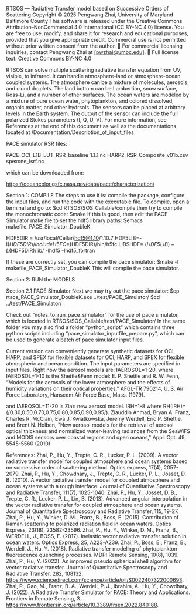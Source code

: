 RTSOS — Radiative Transfer model based on Successive Orders of Scattering
Copyright © 2025 Pengwang Zhai, University of Maryland Baltimore County
This software is released under the Creative Commons Attribution–NonCommercial 4.0 International (CC BY-NC 4.0) license.
You are free to use, modify, and share it for research and educational purposes, provided that you give appropriate credit.
Commercial use is not permitted without prior written consent from the author.
📧 For commercial licensing inquiries, contact Pengwang Zhai at [pwzhai@umbc.edu].
🔗 Full license text: Creative Commons BY-NC 4.0

RTSOS can solve multiple scattering radiative transfer equation from UV, visible, to infrared. It can handle atmosphere-land or atmosphere-ocean coupled systems. The atmosphere can be a mixture of molecules, aerosols, and cloud droplets. The land bottom can be Lambertian, snow surface, Ross-Li, and a number of other surfaces. The ocean waters are modeled by a mixture of pure ocean water, phytoplankton, and colored dissolved, organic matter, and other hydrsols. The sensors can be placed at arbitrary levels in the Earth system. The output of the sensor can include the full polarized Stokes parameters (I, Q, U, V). For more information, see References at the end of this document as well as the documentations located at 
/Documentation/Describtion_of_input_files




PACE simulator RSR files:

PACE_OCI_L1B_LUT_RSR_baseline_1.1.1.nc
HARP2_RSR_Composite_v01b.csv
spexone_isrf.nc

which can be downloaded from:

https://oceancolor.gsfc.nasa.gov/data/pace/characterization/

Section 1: COMPILE
The steps to use it is: compile the package, configure the input files, and run the code with the executable file.
To compile, open a terminal and go to:
$cd RTSOS/SOS_Callable/compile
then try to compile the monochromatic code:
$make
If this is good, then edit the PACE Simulator make file to set the hdf5 library paths:
$emacs makefile_PACE_Simulator_DoubleK

HDF5DIR = /usr/local/Cellar/hdf5@1.10/1.10.7
HDF5LIB=-I$(HDF5DIR)/include
H5FC=$(HDF5DIR)/bin/h5fc
LIBSHDF= $(HDF5LIB) -L$(HDF5DIR)/lib/ -lhdf5 -lhdf5_fortran

If these are correctly set, you can compile the pace simulator:
$make -f makefile_PACE_Simulator_DoubleK
This will compile the pace simulator.

Section 2: RUN the MODELS

Section 2.1 PACE Simulator
Next we may try out the pace simulator:
$cp rtsos_PACE_Simulator_DoubleK.exe ../test/PACE_Simulator/
$cd ../test/PACE_Simulator/

Check out “notes_to_run_pace_simulator” for the use of
pace simulator, which is located in
RTSOS/SOS_Callable/test/PACE_Simulator/
In the same folder you may also find a folder “python_script”
which contains three python scripts including “pace_simulator_inputfile_prepare.py”, 
which can be used to generate a batch of pace simulator input files.

Current version can conveniently generate synthetic datasets for OCI, HARP, and SPEX
for flexible datasets for OCI, HARP, and SPEX for flexible atmospheric and ocean condition. 
The input parameters are specified in input files.
Right now the aerosol models are: IAEROSOL=1-20, where
IAEROSOL=1-10 is the Shettle&Fenn model:
E. P. Shettle and R. W. Fenn, “Models for the aerosols of the lower atmosphere and the effects of humidity variations on their optical properties,” AFGL-TR 790214, U. S. Air Force Laboratory, Hanscom Air Force Base, Mass. (1979).

and IAEROSOL=11-20 is Zia’s new aerosol model. 
IRH=1-8 where RH(IRH)=(/0.30,0.50,0.70,0.75,0.80,0.85,0.90,0.95/).
Ziauddin Ahmad, Bryan A. Franz, Charles R. McClain, Ewa J. Kwiatkowska, Jeremy Werdell, Eric P. Shettle, and Brent N. Holben, "New aerosol models for the retrieval of aerosol optical thickness and normalized water-leaving radiances from the SeaWiFS and MODIS sensors over coastal regions and open oceans," Appl. Opt. 49, 5545-5560 (2010)



References:
Zhai, P., Hu, Y., Trepte, C. R., Lucker, P. L. (2009). A vector radiative transfer model for coupled atmosphere and ocean systems based on successive order of scattering method. Optics express, 17(4), 2057-2079.
Zhai, P., Hu, Y., Chowdhary, J., Trepte, C. R., Lucker, P. L., Josset, D. B. (2010). A vector radiative transfer model for coupled atmosphere and ocean systems with a rough interface. Journal of Quantitative Spectroscopy and Radiative Transfer, 111(7), 1025-1040.
Zhai, P., Hu, Y., Josset, D. B., Trepte, C. R., Lucker, P. L., Lin, B. (2013). Advanced angular interpolation in the vector radiative transfer for coupled atmosphere and ocean systems. Journal of Quantitative Spectroscopy and Radiative Transfer, 115, 19-27.
Zhai, P., Hu, Y., Winker, D. M., Franz, B., Boss, E. (2015). Contribution of Raman scattering to polarized radiation field in ocean waters. Optics Express, 23(18), 23582-23596.
Zhai, P., Hu, Y., Winker, D. M., Franz, B., WERDELL, J., BOSS, E. (2017). Inelastic vector radiative transfer solution in ocean waters. Optics Express, 25, A223-A239. 
Zhai, P., Boss, E., Franz, B., Werdell, J., Hu, Y. (2018). Radiative transfer modeling of phytoplankton fluorescence quenching  processes. MDPI Remote Sensing, 10(8), 1039.
Zhai, P., Hu, Y. (2022). An improved pseudo spherical shell algorithm for vector radiative transfer. Journal of Quantitative Spectroscopy and Radiative Transfer, 282, 108132. https://www.sciencedirect.com/science/article/pii/S0022407322000693.
Zhai, P., Gao, M., Franz, B. A., Werdell, P. J., Ibrahim, A., Hu, Y., Chowdhary, J. (2022). A Radiative Transfer Simulator for PACE: Theory and Applications. Frontiers in Remote Sensing, 3. https://www.frontiersin.org/article/10.3389/frsen.2022.840188.
